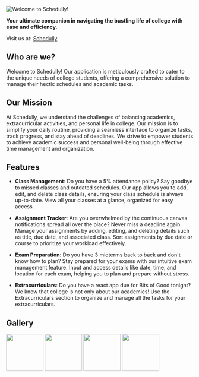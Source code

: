 ![Welcome to Schedully!](https://github.com/Raima25/Schedully/assets/69042159/6ca051ae-526c-4ac1-974c-098fc7b0f4f9)

**Your ultimate companion in navigating the bustling life of college with ease and efficiency.**

Visit us at: [Schedully](https://www.gtschesdully.com/)

## Who are we?

Welcome to Schedully! Our application is meticulously crafted to cater to the unique needs of college students, offering a comprehensive solution to manage their hectic schedules and academic tasks.

## Our Mission

At Schedully, we understand the challenges of balancing academics, extracurricular activities, and personal life in college. Our mission is to simplify your daily routine, providing a seamless interface to organize tasks, track progress, and stay ahead of deadlines. We strive to empower students to achieve academic success and personal well-being through effective time management and organization.

## Features

- **Class Management**: Do you have a 5% attendance policy? Say goodbye to missed classes and outdated schedules. Our app allows you to add, edit, and delete class details, ensuring your class schedule is always up-to-date. View all your classes at a glance, organized for easy access.

- **Assignment Tracker**: Are you overwhelmed by the continuous canvas notifications spread all over the place? Never miss a deadline again. Manage your assignments by adding, editing, and deleting details such as title, due date, and associated class. Sort assignments by due date or course to prioritize your workload effectively.

- **Exam Preparation**: Do you have 3 midterms back to back and don't know how to plan? Stay prepared for your exams with our intuitive exam management feature. Input and access details like date, time, and location for each exam, helping you to plan and prepare without stress.

- **Extracurriculars**: Do you have a react app due for Bits of Good tonight? We know that college is not only about our academics! Use the Extracurriculars section to organize and manage all the tasks for your extracurriculars.

## Gallery
<p float="left">
  <img src="https://github.com/Raima25/Schedully/assets/69042159/ad60b553-c876-4b90-9853-09fe1806f368" width="100" />
  <img src="https://github.com/Raima25/Schedully/assets/69042159/d18ac4b8-add8-414d-991a-e7cf65b11162" width="100" /> 
  <img src="https://github.com/Raima25/Schedully/assets/69042159/cfb91e21-385c-474e-8cf6-de42699af841" width="100" />
  <img src="https://github.com/Raima25/Schedully/assets/69042159/9e0cb50b-673d-43d7-a073-424529bf62ec" width="100" />
</p>
